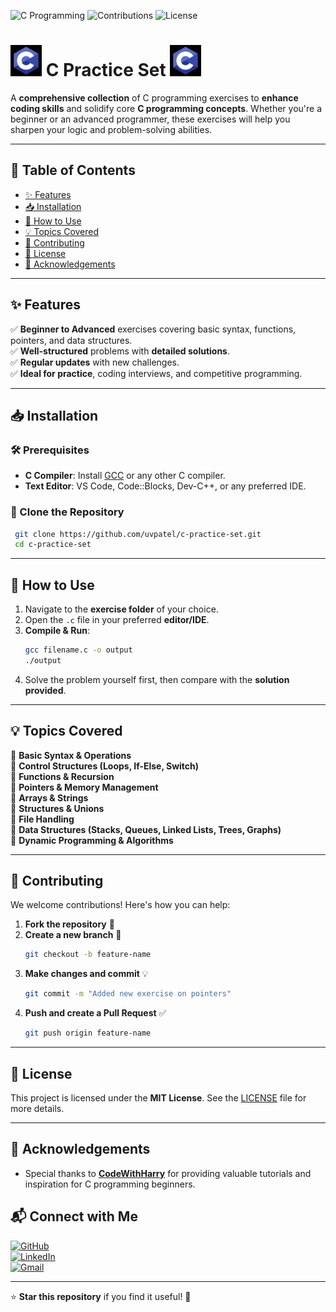 ![C Programming](https://img.shields.io/badge/Language-C-blue.svg?style=for-the-badge&logo=c)
![Contributions](https://img.shields.io/badge/Contributions-Welcome-brightgreen?style=for-the-badge&logo=github)
![License](https://img.shields.io/badge/License-MIT-yellow.svg?style=for-the-badge)

#  <img src="./assets/c.jpg" alt="C Logo" width="50" height="50"> C Practice Set <img src="./assets/c.jpg" alt="C Logo" width="50" height="50">


A **comprehensive collection** of C programming exercises to **enhance coding skills** and solidify core **C programming concepts**. Whether you're a beginner or an advanced programmer, these exercises will help you sharpen your logic and problem-solving abilities.

---

## 📌 Table of Contents
- [✨ Features](#-features)
- [📥 Installation](#-installation)
- [📖 How to Use](#-how-to-use)
- [💡 Topics Covered](#-topics-covered)
- [🤝 Contributing](#-contributing)
- [📜 License](#-license)
- [🙏 Acknowledgements](#-acknowledgements)

---

## ✨ Features
✅ **Beginner to Advanced** exercises covering basic syntax, functions, pointers, and data structures.  
✅ **Well-structured** problems with **detailed solutions**.  
✅ **Regular updates** with new challenges.  
✅ **Ideal for practice**, coding interviews, and competitive programming.  

---

## 📥 Installation

### 🛠 Prerequisites
- **C Compiler**: Install [GCC](https://gcc.gnu.org/) or any other C compiler.
- **Text Editor**: VS Code, Code::Blocks, Dev-C++, or any preferred IDE.

### 🔽 Clone the Repository
```sh
 git clone https://github.com/uvpatel/c-practice-set.git
 cd c-practice-set
```

---

## 📖 How to Use
1. Navigate to the **exercise folder** of your choice.
2. Open the `.c` file in your preferred **editor/IDE**.
3. **Compile & Run**:
   ```sh
   gcc filename.c -o output
   ./output
   ```
4. Solve the problem yourself first, then compare with the **solution provided**.

---

## 💡 Topics Covered
📌 **Basic Syntax & Operations**  
📌 **Control Structures (Loops, If-Else, Switch)**  
📌 **Functions & Recursion**  
📌 **Pointers & Memory Management**  
📌 **Arrays & Strings**  
📌 **Structures & Unions**  
📌 **File Handling**  
📌 **Data Structures (Stacks, Queues, Linked Lists, Trees, Graphs)**  
📌 **Dynamic Programming & Algorithms**  

---

## 🤝 Contributing
We welcome contributions! Here's how you can help:

1. **Fork the repository** 📌
2. **Create a new branch** 🚀
   ```sh
   git checkout -b feature-name
   ```
3. **Make changes and commit** 💡
   ```sh
   git commit -m "Added new exercise on pointers"
   ```
4. **Push and create a Pull Request** ✅
   ```sh
   git push origin feature-name
   ```

---

## 📜 License
This project is licensed under the **MIT License**. See the [LICENSE](LICENSE) file for more details.

---

## 🙏 Acknowledgements
- Special thanks to **[CodeWithHarry](https://www.codewithharry.com/)** for providing valuable tutorials and inspiration for C programming beginners.
## 📬 Connect with Me

[![GitHub](https://img.shields.io/badge/GitHub-UrvilPatel7271-blue?style=flat-square&logo=github)](https://github.com/uvpatel)  
[![LinkedIn](https://img.shields.io/badge/LinkedIn-Connect-blue?style=flat-square&logo=linkedin)](https://www.linkedin.com/in/urvil-patel-6995a0320)  
[![Gmail](https://img.shields.io/badge/Gmail-uvpatel7271@gmail.com-red?style=flat-square&logo=gmail)](mailto:uvpatel7271@gmail.com)


---

⭐ **Star this repository** if you find it useful! 🚀
